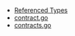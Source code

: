 * [Referenced Types](smart_contract_source_code/referenced_types.md)
* [contract.go](smart_contract_source_code/contractgo.md)
* [contracts.go](smart_contract_source_code/contractsgo.md)
